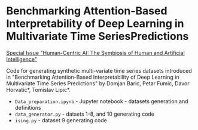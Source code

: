 # Benchmarking Attention-Based Interpretability of Deep Learning in Multivariate Time SeriesPredictions
[Special Issue "Human-Centric AI: The Symbiosis of Human and Artificial Intelligence"](https://www.mdpi.com/journal/entropy/special_issues/Human-Centric_AI)

Code for generating synthetic multi-variate time series datasets introduced in "Benchmarking Attention-Based Interpretability of Deep Learning in Multivariate Time Series Predictions" by Domjan Baric, Petar Fumic, Davor Horvatic*, Tomislav Lipic*.
- `Data_preparation.ipynb` - Jupyter notebook - datasets generation and definitions
- `data_generator.py` - datsets 1-8, and 10 generating code
- `ising.py` - dataset 9 generating code
